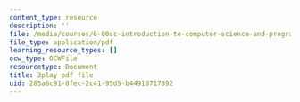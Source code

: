 ```yaml
---
content_type: resource
description: ''
file: /media/courses/6-00sc-introduction-to-computer-science-and-programming-spring-2011/285a6c918fec2c4195d5b44910717892_yVkt3Px4KHA.pdf
file_type: application/pdf
learning_resource_types: []
ocw_type: OCWFile
resourcetype: Document
title: 3play pdf file
uid: 285a6c91-8fec-2c41-95d5-b44910717892
---
```

